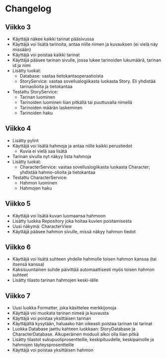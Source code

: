 # Changelog

## Viikko 3

- Käyttäjä näkee kaikki tarinat pääsivussa
- Käyttäjä voi lisätä tarinoita, antaa niille nimen ja kuvauksen (ei vielä näy missään)
- Käyttäjä voi poistaa kaikki tarinat
- Käyttäjä pääsee tarinan sivulle, jossa lukee tarinoiden lukumäärä, tarinan id ja nimi
- Lisätty luokat:
    - Database: vastaa tietokantaoperaatioista
    - StoryService: vastaa sovelluslogiikasta luokasta Story. Eli yhdistää tarinaolioita ja tietokantaa
- Testattu StoryService:
    - Tarinan luominen
    - Tarinoiden luominen liian pitkällä tai puuttuvalla nimellä
    - Tarinoiden määrän laskeminen
    - Tarinoiden haku

## Viikko 4

- Lisätty pylint
- Käyttäjä voi lisätä hahmoja ja antaa niille kaikki perustiedot
    - Kuvia ei vielä saa lisätä
- Tarinan sivulla nyt näkyy lista hahmoja
- Lisätty luokat:
    - CharacterService: vastaa sovelluslogiikasta luokasta Character; yhdistää hahmo-olioita ja tietokantaa
- Testattu CharacterService:
    - Hahmon luominen
    - Hahmojen haku

## Viikko 5

- Käyttäjä voi lisätä kuvan luomaansa hahmoon
- Lisätty luokka Repository joka hoitaa kuvien poistamisesta
- Uusi näkymä: CharacterView
- Käyttäjä pääsee hahmon sivulle, missä näkyy hahmon tiedot

## Viikko 6

- Käyttäjä voi lisätä suhteen yhdelle hahmolle toisen hahmon kanssa (tai itsensä kanssa)
- Kaksisuuntainen suhde päivittää automaattisesti myös toisen hahmon suhteet
- Lisätty tilasto tarinan hahmojen keski-iälle

## Viikko 7

- Uusi luokka Formatter, joka käsittelee merkkijonoja
- Käyttäjä voi muokata tarinan nimeä ja kuvausta
- Käyttäjä voi poistaa yksittäisen tarinan
- Käyttäjältä kysytään, haluaako hän oikeasti poistaa tarinan tai tarinat
- Luokka Database jaettu kahteen luokkaan: StoryDatabase ja CharacterDatabase. Alkuperäinen moduuli alkoi olla liian pitkä
- Lisätty tilastot sukupuoliprosentteille, keskipituudelle, keskipainolle ja hahmojen täyteysprosentteille
- Käyttäjä voi poistaa yksittäisen hahmon